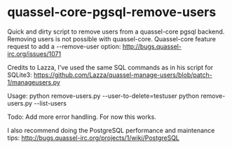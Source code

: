 # quassel-core-pgsql-remove-users
Quick and dirty script to remove users from a quassel-core pgsql backend. Removing users is not possible with quassel-core. Quassel-core feature request to add a --remove-user option: http://bugs.quassel-irc.org/issues/1071

Credits to Lazza, I've used the same SQL commands as in his script for SQLite3:
https://github.com/Lazza/quassel-manage-users/blob/patch-1/manageusers.py

Usage:
python remove-users.py --user-to-delete=testuser
python remove-users.py --list-users

Todo:
Add more error handling. For now this works.

I also recommend doing the PostgreSQL performance and maintenance tips:
http://bugs.quassel-irc.org/projects/1/wiki/PostgreSQL
